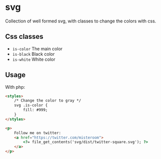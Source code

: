 # svg

Collection of well formed svg, with classes to change the colors with css.

## Css classes

* `is-color` The main color
* `is-black` Black color
* `is-white` White color

## Usage

With php:

```html
<styles>
    /* Change the color to gray */
	svg .is-color {
        fill: #999;
    }
</styles>

<p>
	Follow me on twitter:
	<a href="https://twitter.com/misteroom">
        <?= file_get_contents('svg/dist/twitter-square.svg'); ?>
	</a>
</p>
```